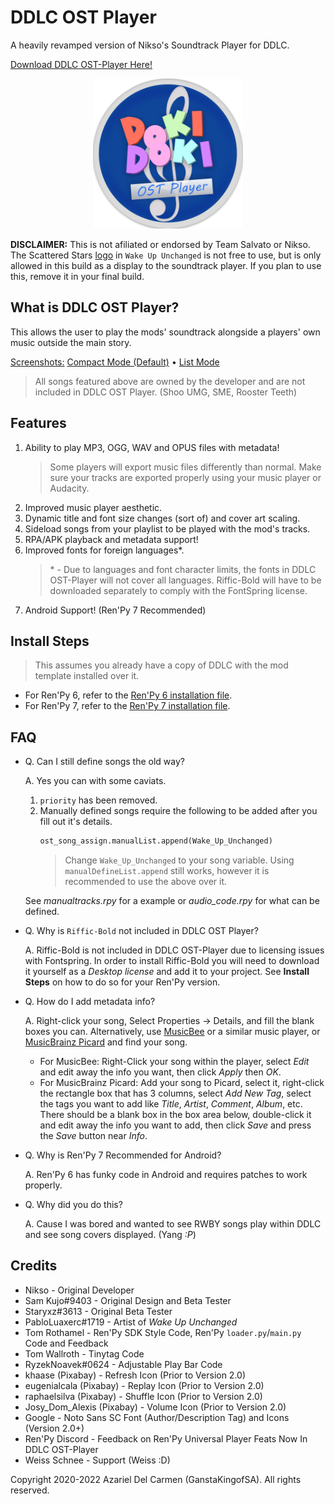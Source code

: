 # DDLC OST Player

A heavily revamped version of Nikso's Soundtrack Player for DDLC.

[Download DDLC OST-Player Here!](https://github.com/GanstaKingofSA/DDLC-OSTPlayer/releases/latest) 

<p align="center">
   <img src=".github/assets/OSTPlayerLogo.png" alt="OST Player Logo" width=240x> 
</p>

**DISCLAIMER:** This is not afiliated or endorsed by Team Salvato or Nikso. The Scattered Stars <u>logo</u> in `Wake Up Unchanged` is not free to use, but is only allowed in this build as a display to the soundtrack player. If you plan to use this, remove it in your final build.

## What is DDLC OST Player?
This allows the user to play the mods' soundtrack alongside a players' own music outside the main story.

<u>Screenshots:</u> [Compact Mode (Default)](.github/assets/screenshot0001.png) • [List Mode](.github/assets/screenshot0002.png)
> All songs featured above are owned by the developer and are not included in DDLC OST Player. (Shoo UMG, SME, Rooster Teeth)

## Features
1. Ability to play MP3, OGG, WAV and OPUS files with metadata!
   > Some players will export music files differently than normal. Make sure your tracks are exported properly using your music player or Audacity.
2. Improved music player aesthetic.
3. Dynamic title and font size changes (sort of) and cover art scaling.
4. Sideload songs from your playlist to be played with the mod's tracks.
5. RPA/APK playback and metadata support!
6. Improved fonts for foreign languages*.
   > \* - Due to languages and font character limits, the fonts in DDLC OST-Player will not cover all languages. Riffic-Bold will have to be downloaded separately to comply with the FontSpring license.
7. Android Support! (Ren'Py 7 Recommended)

## Install Steps
> This assumes you already have a copy of DDLC with the mod template installed over it.
- For Ren'Py 6, refer to the [Ren'Py 6 installation file](README_Ren'Py6.txt).
- For Ren'Py 7, refer to the [Ren'Py 7 installation file](README_Ren'Py7.txt).

## FAQ
- Q. Can I still define songs the old way?

   A. Yes you can with some caviats.

   1. `priority` has been removed.
   2. Manually defined songs require the following to be added after you fill out it's details.
      ```py
      ost_song_assign.manualList.append(Wake_Up_Unchanged)
      ```
      > Change `Wake_Up_Unchanged` to your song variable.
      > Using `manualDefineList.append` still works, however it is recommended to use the above over it.

   See _manualtracks.rpy_ for a example or _audio_code.rpy_ for what can be defined.

- Q. Why is `Riffic-Bold` not included in DDLC OST Player?

   A. Riffic-Bold is not included in DDLC OST-Player due to licensing issues with Fontspring. In order to install Riffic-Bold you will need to download it yourself as a _Desktop license_ and add it to your project. See **Install Steps** on how to do so for your Ren'Py version.

- Q. How do I add metadata info?

  A. Right-click your song, Select Properties -> Details, and fill the blank boxes you can. Alternatively, use [MusicBee](https://www.getmusicbee.com/) or a similar music player, or [MusicBrainz Picard](https://picard.musicbrainz.org/) and find your song.

  - For MusicBee: Right-Click your song within the player, select _Edit_ and edit away the info you want, then click _Apply_ then _OK_.
  - For MusicBrainz Picard: Add your song to Picard, select it, right-click the rectangle box that has 3 columns, select _Add New Tag_, select the tags you want to add like _Title_, _Artist_, _Comment_, _Album_, etc. There should be a blank box in the box area below, double-click it and edit away the info you want to add, then click _Save_ and press the _Save_ button near _Info_.

- Q. Why is Ren'Py 7 Recommended for Android?

  A. Ren'Py 6 has funky code in Android and requires patches to work properly.</u>

- Q. Why did you do this?

  A. Cause I was bored and wanted to see RWBY songs play within DDLC and see song covers displayed. (Yang _:P_)

## Credits

- Nikso - Original Developer
- Sam Kujo#9403 - Original Design and Beta Tester
- Staryxz#3613 - Original Beta Tester
- PabloLuaxerc#1719 - Artist of *Wake Up Unchanged*
- Tom Rothamel - Ren'Py SDK Style Code, Ren'Py `loader.py`/`main.py` Code and Feedback
- Tom Wallroth - Tinytag Code
- RyzekNoavek#0624 - Adjustable Play Bar Code
- khaase (Pixabay) - Refresh Icon (Prior to Version 2.0)
- eugenialcala (Pixabay) - Replay Icon (Prior to Version 2.0)
- raphaelsilva (Pixabay) - Shuffle Icon (Prior to Version 2.0)
- Josy_Dom_Alexis (Pixabay) - Volume Icon (Prior to Version 2.0)
- Google - Noto Sans SC Font (Author/Description Tag) and Icons (Version 2.0+)
- Ren'Py Discord - Feedback on Ren'Py Universal Player Feats Now In DDLC OST-Player
- Weiss Schnee - Support (Weiss :D)

Copyright 2020-2022 Azariel Del Carmen (GanstaKingofSA). All rights reserved.